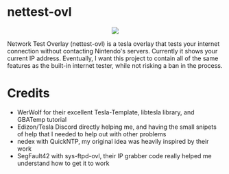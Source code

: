 # nettest-ovl

<p align="center">
  <img src="https://i.imgur.com/jL2ULIg.png">
</p>

Network Test Overlay (nettest-ovl) is a tesla overlay that tests your internet connection without contacting Nintendo's servers. Currently it shows your current IP address. Eventually, I want this project to contain all of the same features as the built-in internet tester, while not risking a ban in the process.


# Credits

* WerWolf for their excellent Tesla-Template, libtesla library, and GBATemp tutorial
* Edizon/Tesla Discord directly helping me, and having the small snipets of help that I needed to help out with other problems
* nedex with QuickNTP, my original idea was heavily inspired by their work
* SegFault42 with sys-ftpd-ovl, their IP grabber code really helped me understand how to get it to work
